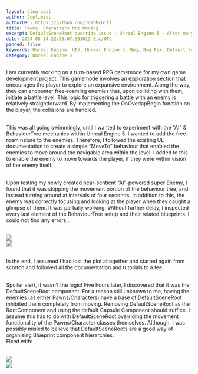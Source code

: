 ```yaml
---
layout: blog-post
author: Joptimist
authorURL: https://github.com/JoshMcGiff
title: Pawns, Characters Not Moving
excerpt: DefaultSceneRoot override issue - Unreal Engine 5 - After many painstaking hours of debugging, we discovered that DefaultSceneRoot can be the ROOT of all evil… **badum tss**
date: 2024-05-14 22:55:07.301013 Etc/UTC
pinned: false
keywords: Unreal Engine, UE5, Unreal Engine 5, Bug, Bug Fix, Default Scene Root
category: Unreal Engine 5
---
```

I am currently working on a turn-based RPG gamemode for my own game development project.
This gamemode involves an exploration section that encourages the player to explore an
expansive environment. Along the way, they can encounter free-roaming enemies that, upon
colliding with them, initiate a battle level. This logic for triggering a battle with an enemy is
relatively straightforward. By implementing the OnOverlapBegin function on the player, the
collisions are handled.

<br>This was all going swimmingly, until I wanted to experiment with the “AI” & BehaviourTree
mechanics within Unreal Engine 5. I wanted to add the free-roam nature to the enemies.
Therefore, I followed the existing UE documentation to create a simple “MoveTo” behaviour that
enabled the enemies to move around the navigable area within the level. I added to this to
enable the enemy to move towards the player, if they were within vision of the enemy itself.

<br>Upon testing my newly created near-sentient “AI”-powered super Enemy, I found that it was
skipping the movement portion of the behaviour tree, and instead turning around at intervals of
four seconds. In addition to this, the enemy was correctly focusing and looking at the player
when they caught a glimpse of them. It was partially working. Without further delay, I inspected
every last element of the BehaviourTree setup and their related blueprints. I could not find any
errors…

<br><img src='{{ site.baseurl }}/3499608151781539851715744961475638-0.gif'/>
<br><img src='{{ site.baseurl }}/3499608151781539851715744961475638-1.png'/>

<br>In the end, I assumed I had lost the plot altogether and started again from scratch and followed
all the documentation and tutorials to a tee.

<br>Spoiler alert, it wasn’t the logic! Five hours later, I discovered that it was the DefaultSceneRoot
component. For a reason still unknown to me, having the enemies (as either Pawns/Characters)
have a base of DefaultSceneRoot inhibited them completely from moving. Removing
DefaultSceneRoot as the RootComponent and using the default Capsule Component should
suffice. I assume this has to do with DefaultSceneRoot overriding the movement functionality of
the Pawns/Character classes themselves. Although, I was possibly misled to believe that
DefaultSceneRoots are a good way of organising Blueprint component hierarchies.
<br>Fixed with:

<br><img src='{{ site.baseurl }}/3499608151781539851715744961475638-2.gif'/>
<br><img src='{{ site.baseurl }}/3499608151781539851715744961475638-3.png'/>
